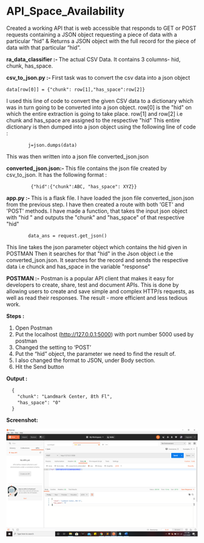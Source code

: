 # API_Space_Availability
Created a working API that is web accessible that responds to GET or POST requests containing a JSON object requesting a piece of data with a particular “hid”  &amp; Returns a JSON object with the full record for the piece of data with that particular “hid”.


<b>ra_data_classifier :- </b>
The actual CSV Data. It contains 3 columns- hid, chunk, has_space.

<b>csv_to_json.py	:- </b>
First task was to convert the csv data into a json object 

    data[row[0]] = {"chunk": row[1],"has_space":row[2]} 

I used this line of code to convert the given CSV data to a dictionary which was in turn going to be converted into a json object.
row[0] is the "hid" on which the entire extraction is going to take place. row[1] and row[2] i.e chunk and has_space are assigned to the respective "hid"
This entire dictionary is then dumped into a json object using the following line of code :

		    j=json.dumps(data)
        
This was then written into a json file converted_json.json

<b>converted_json.json:- </b>
This file contains the json file created by csv_to_json. It has the following format :

		     {"hid":{"chunk":ABC, "has_space": XYZ}}

<b>app.py :- </b>
This is a flask file. I have loaded the json file converted_json.json from the previous step.
I have then created a route with both 'GET' and 'POST' methods.
I have made a function, that takes the input json object with "hid " and outputs the "chunk" and "has_space" of that respective "hid"

            data_ans = request.get_json()
            
This line takes the json parameter object which contains the hid given in POSTMAN
Then it searches for that "hid" in the Json object i.e the converted_json.json.
It searches for the record and sends the respective data i.e chunck and has_space in the variable "response"

<b>POSTMAN :-</b>
Postman is a popular API client that makes it easy for developers to create, share, test and document APIs. This is done by allowing users to create and save simple and complex HTTP/s requests, as well as read their responses. The result - more efficient and less tedious work.  

<b>Steps : </b>

1.	Open Postman
2.	Put the localhost (http://127.0.0.1:5000) with port number 5000 used by postman
3.	Changed the setting to ‘POST’
4.	Put the “hid” object, the parameter we need to find the result of.
5.	I also changed the format to JSON, under Body section. 
6.	Hit the Send button


<b>Output : </b>

      {
        "chunk": "Landmark Center, 8th Fl",
        "has_space": "0"
      }

<b>Screenshot: </b>

<img src='https://github.com/Niranjani29/API_Space_Availability/blob/master/Screenshot%202020-05-27%2013.47.17.png'>

 	
